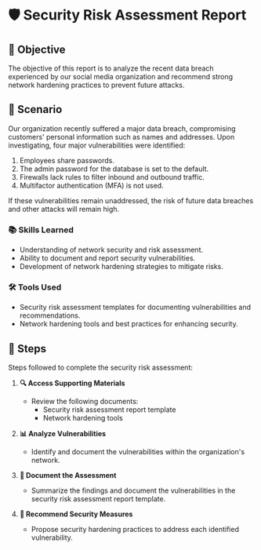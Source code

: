 # 🛡️ Security Risk Assessment Report

## 🎯 Objective
The objective of this report is to analyze the recent data breach experienced by our social media organization and recommend strong network hardening practices to prevent future attacks.

## 📖 Scenario
Our organization recently suffered a major data breach, compromising customers' personal information such as names and addresses. Upon investigating, four major vulnerabilities were identified:

1. Employees share passwords.
2. The admin password for the database is set to the default.
3. Firewalls lack rules to filter inbound and outbound traffic.
4. Multifactor authentication (MFA) is not used.

If these vulnerabilities remain unaddressed, the risk of future data breaches and other attacks will remain high.

### 📚 Skills Learned
- Understanding of network security and risk assessment.
- Ability to document and report security vulnerabilities.
- Development of network hardening strategies to mitigate risks.

### 🛠️ Tools Used
- Security risk assessment templates for documenting vulnerabilities and recommendations.
- Network hardening tools and best practices for enhancing security.

## 📝 Steps
Steps followed to complete the security risk assessment:

1. **🔍 Access Supporting Materials**
   - Review the following documents:
     - Security risk assessment report template
     - Network hardening tools

2. **📊 Analyze Vulnerabilities**
   - Identify and document the vulnerabilities within the organization's network.

3. **📝 Document the Assessment**
   - Summarize the findings and document the vulnerabilities in the security risk assessment report template.

4. **🔧 Recommend Security Measures**
   - Propose security hardening practices to address each identified vulnerability.
